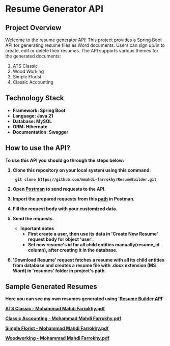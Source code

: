 # Resume Generator API
## Project Overview
Welcome to the resume generator API!
This project provides a Spring Boot API for generating resume files as Word documents. Users can sign up/in to create, edit or delete their resumes.
The API supports various themes for the generated documents:
  1. ATS Classic
  2. Wood Working
  3. Simple Florist
  4. Classic Accounting

## Technology Stack
* <strong>Framework<strong>: Spring Boot
* <strong>Language<strong>: Java 21
* <strong>Database<strong>: MySQL
* <strong>ORM<strong>: Hibernate
* <strong>Documentation<strong>: Swagger

## How to use the API?
To use this API you should go through the steps below:
1. Clone this repository on your local system using this command:

    ``` git clone https://github.com/mmahdi-farrokhy/ResumeBuilder.git```

2. Open [Postman](https://dl.pstmn.io/download/latest/win64) to send requests to the API.
3. Import the prepared requests from this [path](https://github.com/mmahdi-farrokhy/ResumeBuilder/blob/main/Postman%20Request%20Collection.json) in Postman.
4. Fill the request body with your customized data.
5. Send the requests.
    * Inportant notes
      * First create a user, then use its data in 'Create New Resume' request body for object 'user'.
      * Set new resume's id for all child entities manually(resume_id column), after creating it in the database.
6. 'Download Resume' request fetches a resume with all its child entities from database and creates a resume file with .docx extension (MS Word) in 'resumes' folder in project's path.

## Sample Generated Resumes
Here you can see my own resumes generated using '[Resume Builder API](https://github.com/mmahdi-farrokhy/ResumeBuilder)'

[ATS Classic - Mohammad Mahdi Farrokhy.pdf](https://github.com/mmahdi-farrokhy/ResumeBuilder/files/15283698/ATS.Classic.-.Mohammad.Mahdi.Farrokhy.pdf)

[Classic Accounting - Mohammad Mahdi Farrokhy.pdf](https://github.com/mmahdi-farrokhy/ResumeBuilder/files/15283704/Classic.Accounting.-.Mohammad.Mahdi.Farrokhy.pdf)

[Simple Florist - Mohammad Mahdi Farrokhy.pdf](https://github.com/mmahdi-farrokhy/ResumeBuilder/files/15283707/Simple.Florist.-.Mohammad.Mahdi.Farrokhy.pdf)

[Woodworking - Mohammad Mahdi Farrokhy.pdf](https://github.com/mmahdi-farrokhy/ResumeBuilder/files/15283711/Woodworking.-.Mohammad.Mahdi.Farrokhy.pdf)
